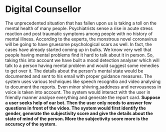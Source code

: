 # Digital Counsellor

The unprecedented situation that has fallen upon us is taking a toll on the mental health of many people. Psychiatrists sense a rise in acute stress reaction and post traumatic symptoms among people with no history of mental illness. According to the experts, the monstrous novel coronavirus  will be   going to have gruesome psychological scars as well. In fact, the cases have already started coming up in bulks. We know very well that people having mental problems find it hard to talk about it in person. So, taking this into account we have built a mood detection analyser which will talk to a person having mental problem and would suggest some remedies to get over it. The details about the person's mental state would be documented and sent to his email with proper guidance measures.
                                                                             The system uses various techniques like speech recognitio and video analysing to document the reports. Even minor shivring,saddness and nervousness in voice is taken into account. The system would interact with the user in friendly manner analyse everything and generate the report card. 
                                                                                                                                           **Suppose a user seeks help of our bot. Then the user only needs to answer few questions in front of the video. The system would first identify the gender, generate the subjectivity score and give the details about the state of mind of the person. More the subjectivity score more is the accuracy of the system.**
